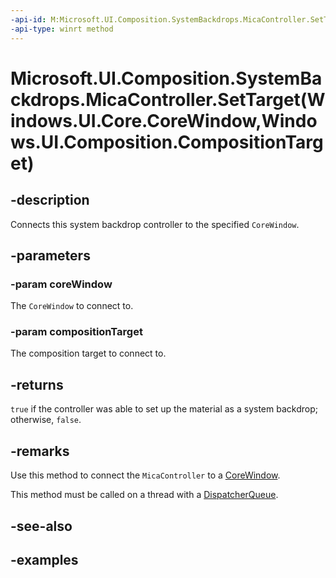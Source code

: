 ```yaml
---
-api-id: M:Microsoft.UI.Composition.SystemBackdrops.MicaController.SetTarget(Windows.UI.Core.CoreWindow,Windows.UI.Composition.CompositionTarget)
-api-type: winrt method
---
```


# Microsoft.UI.Composition.SystemBackdrops.MicaController.SetTarget(Windows.UI.Core.CoreWindow,Windows.UI.Composition.CompositionTarget)

<!--
public bool SetTarget (Windows.UI.Core.CoreWindow coreWindow, Windows.UI.Composition.CompositionTarget compositionTarget);
-->

## -description

Connects this system backdrop controller to the specified `CoreWindow`.

## -parameters

### -param coreWindow

The `CoreWindow` to connect to.

### -param compositionTarget

The composition target to connect to.

## -returns

`true` if the controller was able to set up the material as a system backdrop; otherwise, `false`.

## -remarks

Use this method to connect the `MicaController` to a [CoreWindow](/uwp/api/windows.ui.core.corewindow).

This method must be called on a thread with a [DispatcherQueue](/uwp/api/windows.system.dispatcherqueue).

## -see-also

## -examples


